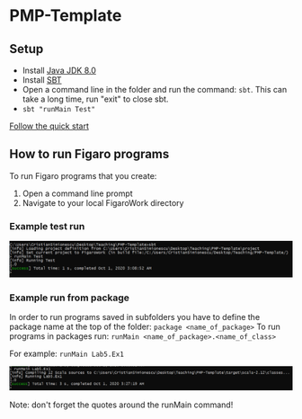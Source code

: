 # PMP-Template

## Setup 

- Install [Java JDK 8.0](https://www.oracle.com/java/technologies/javase/javase-jdk8-downloads.html)
- Install [SBT](https://www.scala-sbt.org/download.html) 
- Open a command line in the folder and run the command: `sbt`. This can take a long time, run "exit" to close sbt.
- `sbt "runMain Test"`

[Follow the quick start](https://www.cra.com/sites/default/files/pdf/Figaro_Quick_Start_Guide.pdf)


## How to run Figaro programs
To run Figaro programs that you create:

1. Open a command line prompt
2. Navigate to your local FigaroWork directory

### Example test run
![Example test run](./test_run.png)

### Example run from package
In order to run programs saved in subfolders you have to define the package name at the top of the folder: `package <name_of_package>`
To run programs in packages run: `runMain <name_of_package>.<name_of_class>`

For example: `runMain Lab5.Ex1`

![Example run from package](./example_package_run.png)

Note: don't forget the quotes around the runMain command!

